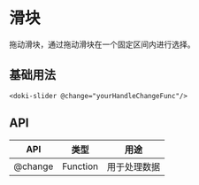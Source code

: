 # 滑块

拖动滑块，通过拖动滑块在一个固定区间内进行选择。

## 基础用法

```vue
<doki-slider @change="yourHandleChangeFunc"/>
```

## API

|   API   |   类型   |     用途     |
| :-----: | :------: | :----------: |
| @change | Function | 用于处理数据 |

